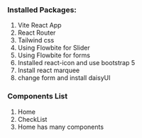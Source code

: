 ### Installed Packages:
1. Vite React App
2. React Router
3. Tailwind css
4. Using Flowbite for Slider
5. Using Flowbite for forms
6. Installed react-icon and use bootstrap 5
7. Install react marquee
8. change form and install daisyUI

### Components List
1. Home
2. CheckList
3. Home has many components